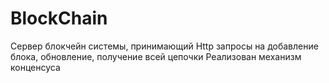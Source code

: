 # BlockChain
Сервер блокчейн системы, принимающий Http запросы на добавление блока, обновление, получение всей цепочки
Реализован механизм конценсуса
